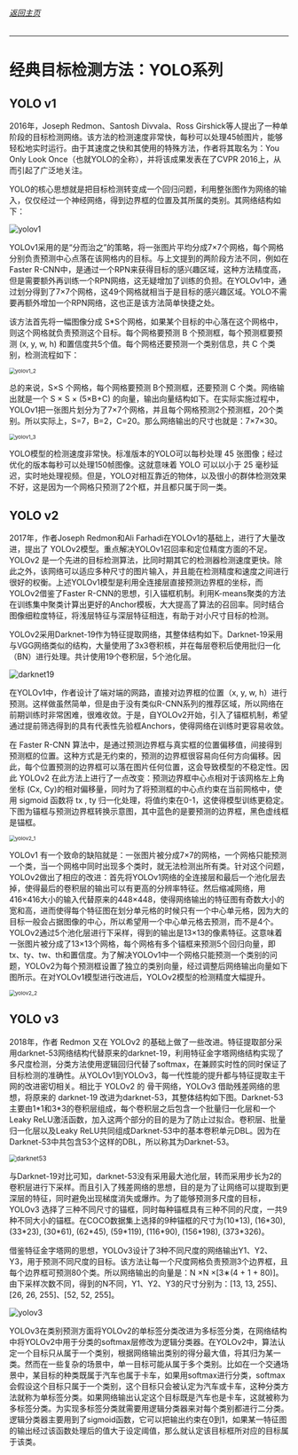 ###### [返回主页](../README.md)

------

# 经典目标检测方法：YOLO系列

##  YOLO v1

2016年，Joseph Redmon、Santosh Divvala、Ross Girshick等人提出了一种单阶段的目标检测网络。该方法的检测速度非常快，每秒可以处理45帧图片，能够轻松地实时运行。由于其速度之快和其使用的特殊方法，作者将其取名为：You Only Look Once（也就YOLO的全称），并将该成果发表在了CVPR 2016上，从而引起了广泛地关注。

YOLO的核心思想就是把目标检测转变成一个回归问题，利用整张图作为网络的输入，仅仅经过一个神经网络，得到边界框的位置及其所属的类别。其网络结构如下：

<img src="../img/yolov1_1.png" alt="yolov1"  />

YOLOv1采用的是“分而治之”的策略，将一张图片平均分成7×7个网格，每个网格分别负责预测中心点落在该网格内的目标。与上文提到的两阶段方法不同，例如在Faster R-CNN中，是通过一个RPN来获得目标的感兴趣区域，这种方法精度高，但是需要额外再训练一个RPN网络，这无疑增加了训练的负担。在YOLOv1中，通过划分得到了7×7个网格，这49个网格就相当于是目标的感兴趣区域。YOLO不需要再额外增加一个RPN网络，这也正是该方法简单快捷之处。

该方法首先将一幅图像分成 S*S个网格，如果某个目标的中心落在这个网格中，则这个网格就负责预测这个目标。每个网格要预测 B 个预测框，每个预测框要预测 (x, y, w, h) 和置信度共5个值。每个网格还要预测一个类别信息，共 C 个类别，检测流程如下：

<img src="../img/yolov1_2.png" alt="yolov1_2" style="zoom:67%;" />

总的来说，S×S 个网格，每个网格要预测 B个预测框，还要预测 C 个类。网络输出就是一个 S × S × (5×B+C) 的向量，输出向量结构如下。在实际实施过程中，YOLOv1把一张图片划分为了7×7个网格，并且每个网格预测2个预测框，20个类别。所以实际上，S=7，B=2，C=20。那么网络输出的尺寸也就是：7×7×30。

<img src="../img/yolov1_3.png" alt="yolov1_3" style="zoom:67%;" />

YOLO模型的检测速度非常快。标准版本的YOLO可以每秒处理 45 张图像；经过优化的版本每秒可以处理150帧图像。这就意味着 YOLO 可以以小于 25 毫秒延迟，实时地处理视频。但是，YOLO对相互靠近的物体，以及很小的群体检测效果不好，这是因为一个网格只预测了2个框，并且都只属于同一类。

## YOLO v2

2017年，作者Joseph Redmon和Ali Farhadi在YOLOv1的基础上，进行了大量改进，提出了 YOLOv2模型。重点解决YOLOv1召回率和定位精度方面的不足。YOLOv2 是一个先进的目标检测算法，比同时期其它的检测器检测速度更快。除此之外，该网络可以适应多种尺寸的图片输入，并且能在检测精度和速度之间进行很好的权衡。上述YOLOv1模型是利用全连接层直接预测边界框的坐标，而YOLOv2借鉴了Faster R-CNN的思想，引入锚框机制。利用K-means聚类的方法在训练集中聚类计算出更好的Anchor模板，大大提高了算法的召回率。同时结合图像细粒度特征，将浅层特征与深层特征相连，有助于对小尺寸目标的检测。

YOLOv2采用Darknet-19作为特征提取网络，其整体结构如下。Darknet-19采用与VGG网络类似的结构，大量使用了3x3卷积核，并在每层卷积后使用批归一化（BN）进行处理。共计使用19个卷积层，5个池化层。

<img src="../img/darknet19.png" alt="darknet19" style="zoom:100%;" />

在YOLOv1中，作者设计了端对端的网路，直接对边界框的位置（x, y, w, h）进行预测。这样做虽然简单，但是由于没有类似R-CNN系列的推荐区域，所以网络在前期训练时非常困难，很难收敛。于是，自YOLOv2开始，引入了锚框机制，希望通过提前筛选得到的具有代表性先验框Anchors，使得网络在训练时更容易收敛。

在 Faster R-CNN 算法中，是通过预测边界框与真实框的位置偏移值，间接得到预测框的位置。这种方式是无约束的，预测的边界框很容易向任何方向偏移。因此，每个位置预测的边界框可以落在图片任何位置，这会导致模型的不稳定性。因此 YOLOv2 在此方法上进行了一点改变：预测边界框中心点相对于该网格左上角坐标 (Cx, Cy)的相对偏移量，同时为了将预测框的中心点约束在当前网格中，使用 sigmoid 函数将 tx , ty 归一化处理，将值约束在0-1，这使得模型训练更稳定。下图为锚框与预测边界框转换示意图，其中蓝色的是要预测的边界框，黑色虚线框是锚框。

<img src="../img/yolov2_1.png" alt="yolov2_1" style="zoom:67%;" />

YOLOv1 有一个致命的缺陷就是：一张图片被分成7×7的网格，一个网格只能预测一个类，当一个网格中同时出现多个类时，就无法检测出所有类。针对这个问题，YOLOv2做出了相应的改进：首先将YOLOv1网络的全连接层和最后一个池化层去掉，使得最后的卷积层的输出可以有更高的分辨率特征。然后缩减网络，用416×416大小的输入代替原来的448×448，使得网络输出的特征图有奇数大小的宽和高，进而使得每个特征图在划分单元格的时候只有一个中心单元格，因为大的目标一般会占据图像的中心，所以希望用一个中心单元格去预测，而不是4个。YOLOv2通过5个池化层进行下采样，得到的输出是13×13的像素特征。这意味着一张图片被分成了13×13个网格，每个网格有多个锚框来预测5个回归向量，即 tx、ty、tw、th和置信度。为了解决YOLOv1中一个网格只能预测一个类别的问题，YOLOv2为每个预测框设置了独立的类别向量，经过调整后网络输出向量如下图所示。在对YOLOv1模型进行改进后，YOLOv2模型的检测精度大幅提升。

<img src="../img/yolov2_2.png" alt="yolov2_2" style="zoom:67%;" />

## YOLO v3

2018年，作者 Redmon 又在 YOLOv2 的基础上做了一些改进。特征提取部分采用darknet-53网络结构代替原来的darknet-19，利用特征金字塔网络结构实现了多尺度检测，分类方法使用逻辑回归代替了softmax，在兼顾实时性的同时保证了目标检测的准确性。从YOLOv1到YOLOv3，每一代性能的提升都与特征提取主干网的改进密切相关。相比于 YOLOv2 的 骨干网络，YOLOv3 借助残差网络的思想，将原来的 darknet-19 改进为darknet-53，其整体结构如下图。Darknet-53主要由1\*1和3\*3的卷积层组成，每个卷积层之后包含一个批量归一化层和一个Leaky ReLU激活函数，加入这两个部分的目的是为了防止过拟合。卷积层、批量归一化层以及Leaky ReLU共同组成Darknet-53中的基本卷积单元DBL。因为在Darknet-53中共包含53个这样的DBL，所以称其为Darknet-53。

<img src="../img/darknet53.png" alt="darknet53" style="zoom:80%;" />

与Darknet-19对比可知，darknet-53没有采用最大池化层，转而采用步长为2的卷积层进行下采样。而且引入了残差网络的思想，目的是为了让网络可以提取到更深层的特征，同时避免出现梯度消失或爆炸。为了能够预测多尺度的目标，YOLOv3 选择了三种不同尺寸的锚框，同时每种锚框具有三种不同的尺度，一共9种不同大小的锚框。在COCO数据集上选择的9种锚框的尺寸为(10\*13), (16\*30), (33\*23), (30\*61), (62\*45), (59\*119), (116\*90), (156\*198), (373\*326)。

借鉴特征金字塔网的思想，YOLOv3设计了3种不同尺度的网络输出Y1、Y2、Y3，用于预测不同尺度的目标。该方法让每一个尺度网格负责预测3个边界框，且每个边界框可预测80个类。所以网络输出的向量是：N ×N ×[3∗(4 + 1 + 80)]。由下采样次数不同，得到的N不同，Y1、Y2、Y3的尺寸分别为：[13, 13, 255]、[26, 26, 255]、[52, 52, 255]。

![yolov3](../img/yolov3.png)

YOLOv3在类别预测方面将YOLOv2的单标签分类改进为多标签分类，在网络结构中将YOLOv2中用于分类的softmax层修改为逻辑分类器。在YOLOv2中，算法认定一个目标只从属于一个类别，根据网络输出类别的得分最大值，将其归为某一类。然而在一些复杂的场景中，单一目标可能从属于多个类别。比如在一个交通场景中，某目标的种类既属于汽车也属于卡车，如果用softmax进行分类，softmax会假设这个目标只属于一个类别，这个目标只会被认定为汽车或卡车，这种分类方法就称为单标签分类。如果网络输出认定这个目标既是汽车也是卡车，这就被称为多标签分类。为实现多标签分类就需要用逻辑分类器来对每个类别都进行二分类。逻辑分类器主要用到了sigmoid函数，它可以把输出约束在0到1，如果某一特征图的输出经过该函数处理后的值大于设定阈值，那么就认定该目标框所对应的目标属于该类。
